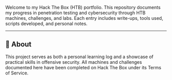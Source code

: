 Welcome to my Hack The Box (HTB) portfolio. This repository documents my progress in penetration testing and cybersecurity through HTB machines, challenges, and labs. Each entry includes write-ups, tools used, scripts developed, and personal notes.

---

## 📌 About

This project serves as both a personal learning log and a showcase of practical skills in offensive security. All machines and challenges documented here have been completed on Hack The Box under its Terms of Service.
